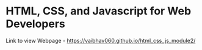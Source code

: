 # HTML, CSS, and Javascript for Web Developers



Link to view Webpage -   https://vaibhav060.github.io/html_css_js_module2/
